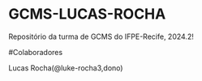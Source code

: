 # GCMS-LUCAS-ROCHA

Repositório da turma de GCMS do IFPE-Recife, 2024.2!

#Colaboradores

Lucas Rocha(@luke-rocha3,dono)
